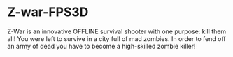 # Z-war-FPS3D
 Z-War is an innovative OFFLINE survival shooter with one purpose: kill them all! You were left to survive in a city full of mad zombies. In order to fend off an army of dead you have to become a high-skilled zombie killer!

